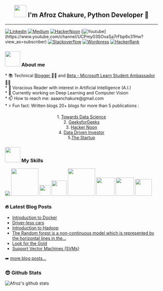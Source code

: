 <h2 align='center'><img src="https://github.com/afrozchakure/afrozchakure/blob/master/assets/wave.gif" width="40px"> I'm Afroz Chakure, Python Developer 🐍</h2><hr>

<p style="text-align: center;">

[![Linkedin](https://img.shields.io/badge/linkedin-%230077B5.svg?&style=for-the-badge&logo=linkedin&logoColor=white)](https://www.linkedin.com/in/afroz-chakure-489780168/)
[![Medium](https://img.shields.io/badge/medium-%2312100E.svg?&style=for-the-badge&logo=medium&logoColor=white)](https://medium.com/@aaaanchakure)
[![HackerNoon](https://img.shields.io/badge/Hacker%20Noon-%23239120.svg?&style=for-the-badge&logo=hackernoon&logoColor=white)](https://hackernoon.com/u/afroz-chakure)
[![Youtube](https://img.shields.io/badge/youtube-%23FF0000.svg?&style=for-the-badge&logo=youtube&logoColor=white")](https://www.youtube.com/channel/UCPmy03SOvaSa7rFbp6x31Hw?view_as=subscriber)
[![Stackoverflow](https://img.shields.io/badge/Stack%20Overflow-%23FF5722.svg?&style=for-the-badge&logo=stackoverflow&logoColor=white)](https://stackoverflow.com/users/10404589/afroz-chakure)
[![Wordpress](https://img.shields.io/badge/Wordpress-%230077B5.svg?&style=for-the-badge&logo=wordpress&logoColor=white)](https://hardtasksin.wordpress.com)
[![HackerRank](https://img.shields.io/badge/HackerRank-%23239120.svg?&style=for-the-badge&logo=hackerrank&logoColor=white)](https://www.hackerrank.com/aaaanchakure?hr_r=1)


</p>

<h3><img src="https://media.giphy.com/media/VgCDAzcKvsR6OM0uWg/giphy.gif" width="50" draggable="false" >  About me</h3> 
* 📚 Technical <a href="https://hardtasksin.wordpress.com"> Blogger </a> 👨‍💻 and <a href="https://studentambassadors.microsoft.com/en-US/profile/34531">Beta - Microsoft Learn Student Ambassador </a>👨‍🎓<br> * 🤖 Voracious Reader with interest in Artificial Intelligence (A.I.) <br>
* 🔭 Currently working on Deep Learning and Computer Vision <br> * 📫 How to reach me:  aaaanchakure@gmail.com <br> * ⚡ Fun fact: Written blogs 20+ blogs for more than 5 publications :<br>
<p align='center'>1.  <a href="https://towardsdatascience.com/@aaaanchakure">Towards Data Science</a><br>
2. <a href="https://auth.geeksforgeeks.org/user/aaaanchakure/articles">GeeksforGeeks</a><br>
3. <a href="https://hackernoon.com/u/afroz-chakure">Hacker Noon</a><br>
4. <a href="https://medium.com/datadriveninvestor/types-of-linear-regression-89f3bef3a0c7">Data Driven Investor</a><br> 
5.<a href="https://medium.com/swlh/introduction-to-machine-learning-different-types-of-machine-learning-algorithms-f710bb81f5ce">The Startup</a><br>
</p>

<!-- My Skills -->
<h3> <img src="https://media.giphy.com/media/WUlplcMpOCEmTGBtBW/giphy.gif" width="50"> My Skills </h3>     

<!-- [![HackerRank](https://img.shields.io/badge/HackerRank-%23239120.svg?&style=for-the-badge&logo=hackerrank&logoColor=white)](https://www.hackerrank.com/aaaanchakure?hr_r=1)

![Python](https://img.shields.io/badge/python-%233776AB.svg?&style=flat-square&logo=python&logoColor=white)
![Python](https://img.shields.io/badge/javascript%20-%23323330.svg?&style=for-the-badge&logo=javascript&logoColor=%23F7DF1E)
![Python](https://img.shields.io/badge/python-%233776AB.svg?&style=flat-square&logo=python&logoColor=white)
![Python](https://img.shields.io/badge/python-%233776AB.svg?&style=flat-square&logo=python&logoColor=white)
![Python](https://img.shields.io/badge/python-%233776AB.svg?&style=flat-square&logo=python&logoColor=white)
![Python](https://img.shields.io/badge/python-%233776AB.svg?&style=flat-square&logo=python&logoColor=white)
![Python](https://img.shields.io/badge/python-%233776AB.svg?&style=flat-square&logo=python&logoColor=white)
 -->

<div>

<!-- Python -->
<img src="https://img.shields.io/badge/python-%233776AB.svg?&style=flat-square&logo=python&logoColor=white" />
<!-- JavaScript -->
<img src="https://img.shields.io/badge/javascript%20-%23323330.svg?&style=for-the-badge&logo=javascript&logoColor=%23F7DF1E" width= 90px/>
<!-- C -->
<img src="https://img.shields.io/badge/c%20-%2300599C.svg?&style=for-the-badge&logo=c&logoColor=white" width= 35px/>
<!-- C++ -->
<img src="https://img.shields.io/badge/c++%20-%2300599C.svg?&style=for-the-badge&logo=c%2B%2B&logoColor=white" width=50px/>
<!-- Bootstrap -->
<img src="https://img.shields.io/badge/bootstrap%20-%23563D7C.svg?&style=for-the-badge&logo=bootstrap&logoColor=white" width=90px/>
<!-- Mysql -->
<img src="https://img.shields.io/badge/mysql-%2300f.svg?&style=for-the-badge&logo=mysql&logoColor=white" width=60px/>
<img src="https://img.shields.io/badge/html5%20-%23E34F26.svg?&style=for-the-badge&logo=html5&logoColor=white" width=60px/>
<img src="https://img.shields.io/badge/css3%20-%231572B6.svg?&style=for-the-badge&logo=css3&logoColor=white" width=55px/>

</div>

### 🔥 Latest Blog Posts
<!-- Medium:START -->
- [Introduction to Docker](https://medium.com/swlh/introduction-to-docker-96aad5eabb30?source=rss-e956e8d58684------2)
- [Driver-less cars](https://towardsdatascience.com/driver-less-cars-ec8c22b5187a?source=rss-e956e8d58684------2)
- [Introduction to Hadoop](https://towardsdatascience.com/introduction-to-hadoop-bd305512a28c?source=rss-e956e8d58684------2)
- [The Random forest is a non-continuous model which is represented by the horizontal lines in the…](https://medium.com/@aaaanchakure/the-random-forest-is-a-non-continous-model-which-is-represented-by-the-horizontal-lines-in-the-aadd49864ae2?source=rss-e956e8d58684------2)
- [Look for the Gold](https://medium.com/@aaaanchakure/look-for-the-gold-8bbe23757d64?source=rss-e956e8d58684------2)
- [Support Vector Machines (SVMs)](https://towardsdatascience.com/support-vector-machines-svms-4bcccbd78369?source=rss-e956e8d58684------2)
<!-- Medium:END -->

➡️ [more blog posts...](https://medium.com/@aaaanchakure)

### 😎 Github Stats 
<p align="left">

![Afroz's github stats](https://github-readme-stats.vercel.app/api?username=afrozchakure&count_private=true&show_icons=true&theme=graywhite&line_height=27)
</p>